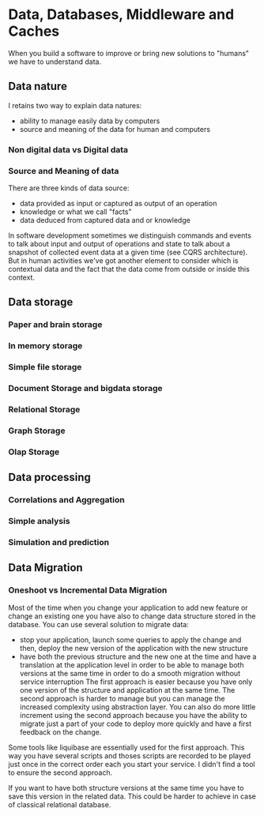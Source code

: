 # Data, Databases, Middleware and Caches
When you build a software to improve or bring new solutions to "humans" we have to understand data.

## Data nature
I retains two way to explain data natures:
* ability to manage easily data by computers
* source and meaning of the data for human and computers

### Non digital data vs Digital data

### Source and Meaning of data
There are three kinds of data source:
* data provided as input or captured as output of an operation
* knowledge or what we call "facts"
* data deduced from captured data and or knowledge

In software development sometimes we distinguish commands and events to talk about input and output of operations and state to talk about a snapshot of collected event data at a given time (see CQRS architecture).
But in human activities we've got another element to consider which is contextual data and the fact that the data come from outside or inside this context.

## Data storage
### Paper and brain storage
### In memory storage
### Simple file storage
### Document Storage and bigdata storage
### Relational Storage
### Graph Storage
### Olap Storage
## Data processing
### Correlations and Aggregation
### Simple analysis
### Simulation and prediction
## Data Migration
### Oneshoot vs Incremental Data Migration
Most of the time when you change your application to add new feature or change an existing one 
you have also to change data structure stored in the database.
You can use several solution to migrate data:
* stop your application, launch some queries to apply the change and then, deploy the new version of the application with the new structure
* have both the previous structure and the new one at the time and have a translation at the application level in order to be able to manage both versions at the same time in order to do a smooth migration without service interruption 
The first approach is easier because you have only one version of the structure and application at the same time.
The second approach is harder to manage but you can manage the increased complexity using abstraction layer.
You can also do more little increment using the second approach because you have the ability to migrate just a part of your code to deploy more quickly and have a first feedback on the change.

Some tools like liquibase are essentially used for the first approach. This way you have several scripts and thoses scripts are recorded to be played just once in the correct order each you start your service.
I didn't find a tool to ensure the second approach. 

If you want to have both structure versions at the same time you have to save this version in the related data.
This could be harder to achieve in case of classical relational database.

